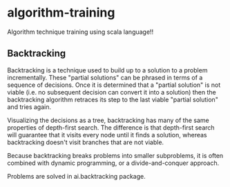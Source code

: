 # algorithm-training
Algorithm technique training using scala language!!

## Backtracking
Backtracking is a technique used to build up to a solution to a problem incrementally. 
These "partial solutions" can be phrased in terms of a sequence of decisions. 
Once it is determined that a "partial solution" is not viable (i.e. no subsequent decision can convert it into a solution) then the backtracking algorithm retraces its step to the last viable "partial solution" and tries again.

Visualizing the decisions as a tree, backtracking has many of the same properties of depth-first search. 
The difference is that depth-first search will guarantee that it visits every node until it finds a solution, whereas backtracking doesn't visit branches that are not viable.

Because backtracking breaks problems into smaller subproblems, it is often combined with dynamic programming, or a divide-and-conquer approach.

Problems are solved in ai.backtracking package.
